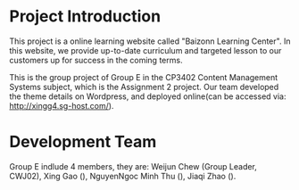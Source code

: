 # Project Introduction
This project is a online learning website called "Baizonn Learning Center". In this website, we provide up-to-date curriculum and targeted lesson to our customers up for success in the coming terms. 

This is the group project of Group E in the CP3402 Content Management Systems subject, which is the Assignment 2 project. Our team developed the theme details on Wordpress, and deployed online(can be accessed via: http://xingg4.sg-host.com/). 

# Development Team
Group E indlude 4 members, they are:
Weijun Chew (Group Leader, CWJ02),
Xing Gao (),
NguyenNgoc Minh Thu (),
Jiaqi Zhao ().

